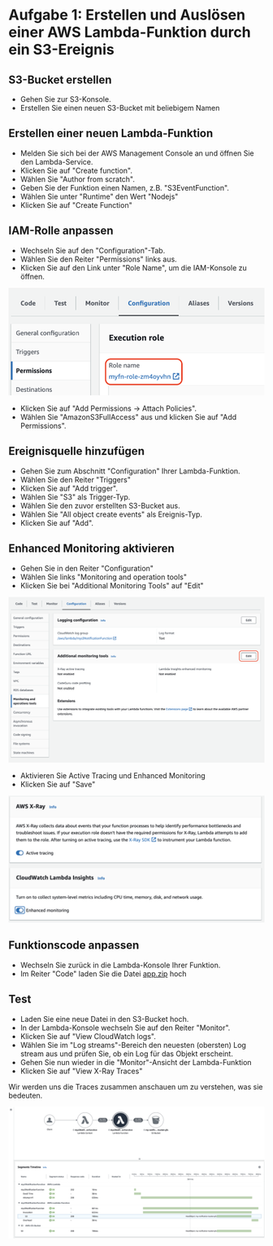 # Aufgabe 1: Erstellen und Auslösen einer AWS Lambda-Funktion durch ein S3-Ereignis

## S3-Bucket erstellen
- Gehen Sie zur S3-Konsole.
- Erstellen Sie einen neuen S3-Bucket mit beliebigem Namen

## Erstellen einer neuen Lambda-Funktion
- Melden Sie sich bei der AWS Management Console an und öffnen Sie den Lambda-Service.
- Klicken Sie auf "Create function".
- Wählen Sie "Author from scratch".
- Geben Sie der Funktion einen Namen, z.B. "S3EventFunction".
- Wählen Sie unter "Runtime" den Wert "Nodejs"
- Klicken Sie auf "Create Function"

## IAM-Rolle anpassen
- Wechseln Sie auf den "Configuration"-Tab.
- Wählen Sie den Reiter "Permissions" links aus.
- Klicken Sie auf den Link unter "Role Name", um die IAM-Konsole zu öffnen.

![role-link.png](pictures/role-link.png)

- Klicken Sie auf "Add Permissions -> Attach Policies".
- Wählen Sie "AmazonS3FullAccess" aus und klicken Sie auf "Add Permissions".

## Ereignisquelle hinzufügen
- Gehen Sie zum Abschnitt "Configuration" Ihrer Lambda-Funktion.
- Wählen Sie den Reiter "Triggers"
- Klicken Sie auf "Add trigger".
- Wählen Sie "S3" als Trigger-Typ.
- Wählen Sie den zuvor erstellten S3-Bucket aus.
- Wählen Sie "All object create events" als Ereignis-Typ.
- Klicken Sie auf "Add".

## Enhanced Monitoring aktivieren
- Gehen Sie in den Reiter "Configuration"
- Wählen Sie links "Monitoring and operation tools"
- Klicken Sie bei "Additional Monitoring Tools" auf "Edit"

![enablemonitoringoverview.png](pictures/enablemonitoringoverview.png)

- Aktivieren Sie Active Tracing und Enhanced Monitoring
- Klicken Sie auf "Save"

![enablemonitoring.png](pictures/enablemonitoring.png)

## Funktionscode anpassen
- Wechseln Sie zurück in die Lambda-Konsole Ihrer Funktion.
- Im Reiter "Code" laden Sie die Datei [app.zip](app/app.zip) hoch

## Test
- Laden Sie eine neue Datei in den S3-Bucket hoch.
- In der Lambda-Konsole wechseln Sie auf den Reiter "Monitor".
- Klicken Sie auf "View CloudWatch logs".
- Wählen Sie im "Log streams"-Bereich den neuesten (obersten) Log stream aus und prüfen Sie, ob ein Log für das Objekt erscheint.
- Gehen Sie nun wieder in die "Monitor"-Ansicht der Lambda-Funktion
- Klicken Sie auf "View X-Ray Traces"

Wir werden uns die Traces zusammen anschauen um zu verstehen, was sie bedeuten.

![xrayoverview.png](pictures/xrayoverview.png)
